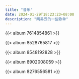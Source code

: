 ```yaml
---
title: "音乐"
date: 2024-01-29T18:23:23+08:00
description: "网易云的一些歌单"
---
```

{{< album 7614854861 >}}

{{< album 8528765817 >}}

{{< album 8548192828 >}}

{{< album 8902008059 >}}

{{< album 8276556581 >}}
